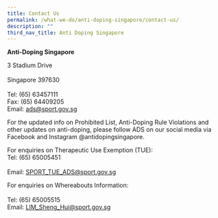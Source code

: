 ```yaml
---
title: Contact Us
permalink: /what-we-do/anti-doping-singapore/contact-us/
description: ""
third_nav_title: Anti Doping Singapore
---
```

**Anti-Doping Singapore**

3 Stadium Drive  
<br>
Singapore 397630  
<br>
Tel: (65) 63457111
<br>
Fax: (65) 64409205
<br>
Email: [ads@sport.gov.sg](mailto:ads@sport.gov.sg)

For the updated info on Prohibited List, Anti-Doping Rule Violations and other updates on anti-doping, please follow ADS on our social media via Facebook and Instagram @antidopingsingapore. 

For enquiries on Therapeutic Use Exemption (TUE):
<br>
Tel: (65) 65005451  
<br>
Email: [SPORT_TUE_ADS@sport.gov.sg](mailto:irene_tan@sport.gov.sg)

For enquiries on Whereabouts Information:  
<br>
Tel: (65) 65005515
<br>
Email: [LIM_Sheng_Hui@sport.gov.sg](mailto:wong_soon_meng@sport.gov.sg)